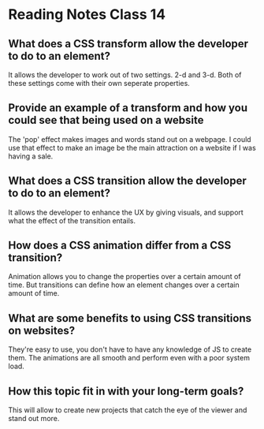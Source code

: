 # Reading Notes Class 14

## What does a CSS transform allow the developer to do to an element?

It allows the developer to work out of two settings. 2-d and 3-d. Both of these settings come with their own seperate properties.

## Provide an example of a transform and how you could see that being used on a website

The 'pop' effect makes images and words stand out on a webpage. I could use that effect to make an image be the main attraction on a website if I was having a sale.

## What does a CSS transition allow the developer to do to an element?

It allows the developer to enhance the UX by giving visuals, and support what the effect of the transition entails.

## How does a CSS animation differ from a CSS transition?

Animation allows you to change the properties over a certain amount of time. But transitions can define how an element changes over a certain amount of time.

## What are some benefits to using CSS transitions on websites?

They're easy to use, you don't have to have any knowledge of JS to create them. The animations are all smooth and perform even with a poor system load.

## How this topic fit in with your long-term goals?

This will allow to create new projects that catch the eye of the viewer and stand out more.

